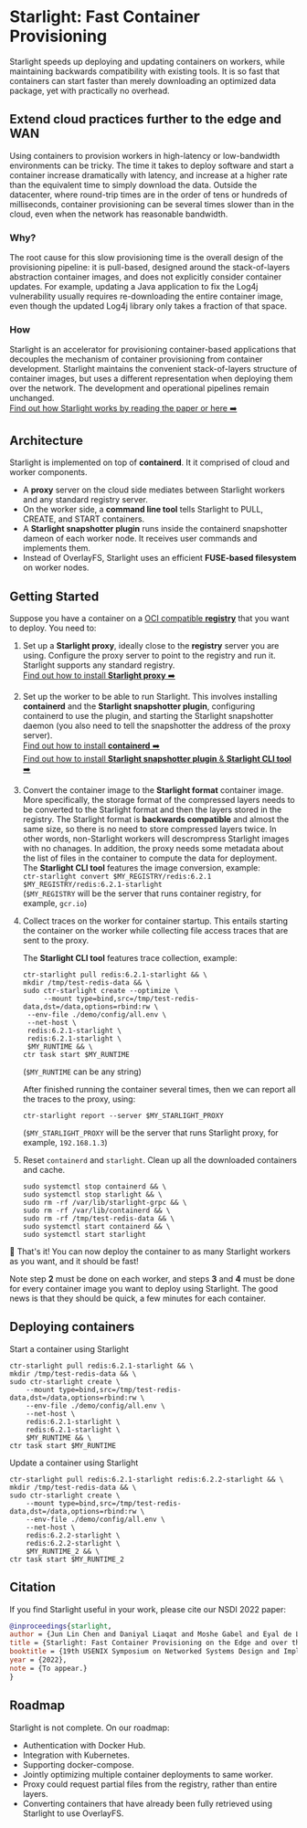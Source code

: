 # Starlight: Fast Container Provisioning
Starlight speeds up deploying and updating containers on workers, 
while maintaining backwards compatibility with existing tools.
It is so fast that containers can start faster than merely downloading an optimized data package, 
yet with practically no overhead. 

## Extend cloud practices further to the edge and WAN
Using containers to provision workers in high-latency or low-bandwidth environments can be tricky.
The time it takes to deploy software and start a container increase dramatically with latency, 
and increase at a higher rate than the equivalent time to simply download the data.
Outside the datacenter, where round-trip times are in the order of tens or hundreds of milliseconds, 
container provisioning can be several times slower than in the cloud, even when the network has reasonable bandwidth.

### Why?
The root cause for this slow provisioning time is the overall design of the provisioning pipeline: 
it is pull-based, designed around the stack-of-layers abstraction container images, 
and does not explicitly consider container updates.
For example, updating a Java application to fix the Log4j vulnerability usually requires re-downloading the entire container image, even though the updated Log4j library only takes a fraction of that space. 

### How
Starlight is an accelerator for provisioning container-based applications that 
decouples the mechanism of container provisioning from container development.
Starlight maintains the convenient stack-of-layers structure of container images, 
but uses a different representation when deploying them over the network.
The development and operational pipelines remain unchanged.
<br>[Find out how Starlight works by reading the paper or here ➡️](docs/starlight-workflow.md)

## Architecture
Starlight is implemented on top of **containerd**. It it comprised of cloud and worker components.
* A **proxy** server on the cloud side mediates between Starlight workers and any standard registry server.
* On the worker side, a **command line tool** tells Starlight to PULL, CREATE, and START containers.
* A **Starlight snapshotter plugin** runs inside the containerd snapshotter dameon of each worker node. It receives user commands and implements them.
* Instead of OverlayFS, Starlight uses an efficient **FUSE-based filesystem** on worker nodes.

## Getting Started

Suppose you have a container on a [OCI compatible **registry**](https://github.com/distribution/distribution) that you want to deploy.
You need to:

1) Set up a **Starlight proxy**, 
ideally close to the **registry** server you are using. Configure the proxy server to point to the registry and run it.
Starlight supports any standard registry.
<br>[Find out how to install **Starlight proxy** ➡️](docs/starlight-proxy.md) 


2) Set up the worker to be able to run Starlight. 
This involves 
installing **containerd** and the **Starlight snapshotter plugin**, 
configuring containerd to use the plugin, 
and starting the Starlight snapshotter daemon
(you also need to tell the snapshotter the address of the proxy server).
<br>[Find out how to install **containerd** ➡️](https://containerd.io/downloads/)
<br>[Find out how to install **Starlight snapshotter plugin** & **Starlight CLI tool** ➡️](docs/starlight-snapshotter-cli.md)


3) Convert the container image to the **Starlight format** container image.
More specifically, the storage format of the compressed layers needs to be converted to the Starlight format 
and then the layers stored in the registry. 
The Starlight format is **backwards compatible** and almost the same size, so there is no need to store compressed layers twice. In other words, non-Starlight workers will descrompress Starlight images with no chanages.
In addition, the proxy needs some metadata about the list of files in the container to compute the data for deployment.
<br>The **Starlight CLI tool** features the image conversion, example:
<br>```ctr-starlight convert $MY_REGISTRY/redis:6.2.1 $MY_REGISTRY/redis:6.2.1-starlight```
<br>(`$MY_REGISTRY` will be the server that runs container registry, for example, `gcr.io`)

4) Collect traces on the worker for container startup. 
   This entails starting the container on the worker while collecting file access traces that are sent to the proxy.
   
   The **Starlight CLI tool** features trace collection, example:
   ```shell
   ctr-starlight pull redis:6.2.1-starlight && \
   mkdir /tmp/test-redis-data && \
   sudo ctr-starlight create --optimize \
      	--mount type=bind,src=/tmp/test-redis-data,dst=/data,options=rbind:rw \
   	--env-file ./demo/config/all.env \
   	--net-host \
   	redis:6.2.1-starlight \
   	redis:6.2.1-starlight \
   	$MY_RUNTIME && \
   ctr task start $MY_RUNTIME
   ```
   (`$MY_RUNTIME` can be any string)

   After finished running the container several times, then we can report all the traces to the proxy, using:

   ```shell
   ctr-starlight report --server $MY_STARLIGHT_PROXY
   ```
   (`$MY_STARLIGHT_PROXY` will be the server that runs Starlight proxy, for example, `192.168.1.3`)

5) Reset `containerd` and `starlight`. Clean up all the downloaded containers and cache.
   ```shell
   sudo systemctl stop containerd && \
   sudo systemctl stop starlight && \
   sudo rm -rf /var/lib/starlight-grpc && \
   sudo rm -rf /var/lib/containerd && \
   sudo rm -rf /tmp/test-redis-data && \
   sudo systemctl start containerd && \
   sudo systemctl start starlight 
   ```

🙌 That's it! You can now deploy the container to as many Starlight workers as you want, and it should be fast!

Note step **2** must be done on each worker, and steps **3** and **4** must be done for every container image you want to deploy using Starlight. 
The good news is that they should be quick, a few minutes for each container.

## Deploying containers

Start a container using Starlight
```shell
ctr-starlight pull redis:6.2.1-starlight && \
mkdir /tmp/test-redis-data && \
sudo ctr-starlight create \
	--mount type=bind,src=/tmp/test-redis-data,dst=/data,options=rbind:rw \
	--env-file ./demo/config/all.env \
	--net-host \
	redis:6.2.1-starlight \
	redis:6.2.1-starlight \
    $MY_RUNTIME && \
ctr task start $MY_RUNTIME
```

Update a container using Starlight
```shell
ctr-starlight pull redis:6.2.1-starlight redis:6.2.2-starlight && \
mkdir /tmp/test-redis-data && \
sudo ctr-starlight create \
	--mount type=bind,src=/tmp/test-redis-data,dst=/data,options=rbind:rw \
	--env-file ./demo/config/all.env \
	--net-host \
	redis:6.2.2-starlight \
	redis:6.2.2-starlight \
    $MY_RUNTIME_2 && \
ctr task start $MY_RUNTIME_2
```
## Citation
If you find Starlight useful in your work, please cite our NSDI 2022 paper:
```bibtex
@inproceedings{starlight,
author = {Jun Lin Chen and Daniyal Liaqat and Moshe Gabel and Eyal de Lara},
title = {Starlight: Fast Container Provisioning on the Edge and over the WAN },
booktitle = {19th USENIX Symposium on Networked Systems Design and Implementation (NSDI '22)},
year = {2022},
note = {To appear.}
}
```

## Roadmap
Starlight is not complete. On our roadmap:

* Authentication with Docker Hub.
* Integration with Kubernetes.
* Supporting docker-compose.
* Jointly optimizing multiple container deployments to same worker.
* Proxy could request partial files from the registry, rather than entire layers.
* Converting containers that have already been fully retrieved using Starlight to use OverlayFS.
